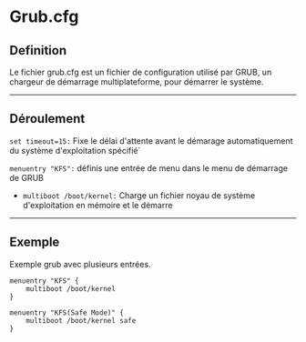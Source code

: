 # Grub.cfg

## Definition
Le fichier grub.cfg est un fichier de configuration utilisé par GRUB, un chargeur de démarrage multiplateforme, pour démarrer le système.
  

  
----

## Déroulement

`set timeout=15:` Fixe le délai d'attente avant le démarage automatiquement du système d'exploitation spécifié`  

`menuentry "KFS":` définis une entrée de menu dans le menu de démarrage de GRUB 

* `multiboot /boot/kernel:` Charge un fichier noyau de système d'exploitation en mémoire et le démarre

-----


## Exemple

Exemple grub avec plusieurs entrées.

```
menuentry "KFS" {
    multiboot /boot/kernel
}

menuentry "KFS(Safe Mode)" {
    multiboot /boot/kernel safe
}
```